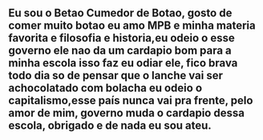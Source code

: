 ## Eu sou o Betao Cumedor de Botao, gosto de comer muito botao  eu amo MPB e minha materia favorita e filosofia e historia,eu odeio o esse governo ele nao da um cardapio bom para a minha escola isso faz eu odiar ele, fico brava todo dia so de pensar que o lanche vai ser achocolatado com bolacha eu odeio o capitalismo,esse país nunca vai pra frente, pelo amor de mim, governo muda o cardapio dessa escola, obrigado e de nada eu sou ateu.
<!--
**Gtayna918/Gtayna918** is a ✨ _special_ ✨ repository because its `README.md` (this file) appears on your GitHub profile.

Here are some ideas to get you started:

- 🔭 I’m currently working on ...
- 🌱 I’m currently learning ...
- 👯 I’m looking to collaborate on ...
- 🤔 I’m looking for help with ...
- 💬 Ask me about ...
- 📫 How to reach me: ...
- 😄 Pronouns: ...
- ⚡ Fun fact: ...
-->
